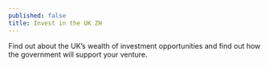 ```yaml
---
published: false
title: Invest in the UK ZH
---
```

Find out about the UK’s wealth of investment opportunities and find out how the government will support your venture.
